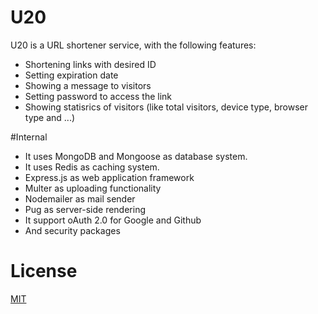 # U20

U20 is a URL shortener service, with the following features:

-   Shortening links with desired ID
-   Setting expiration date
-   Showing a message to visitors
-   Setting password to access the link
-   Showing statisrics of visitors (like total visitors, device type, browser type and ...)

#Internal

-   It uses MongoDB and Mongoose as database system.
-   It uses Redis as caching system.
-   Express.js as web application framework
-   Multer as uploading functionality
-   Nodemailer as mail sender
-   Pug as server-side rendering
-   It support oAuth 2.0 for Google and Github
-   And security packages

# License

[MIT](https://choosealicense.com/licenses/mit/)
